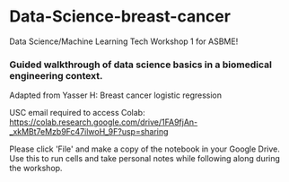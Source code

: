 # Data-Science-breast-cancer
Data Science/Machine Learning Tech Workshop 1 for ASBME!

### Guided walkthrough of data science basics in a biomedical engineering context.
Adapted from Yasser H: Breast cancer logistic regression

USC email required to access Colab:
https://colab.research.google.com/drive/1FA9fjAn-_xkMBt7eMzb9Fc47ilwoH_9F?usp=sharing

Please click 'File' and make a copy of the notebook in your Google Drive. Use this to run cells and take personal notes while following along during the workshop. 
